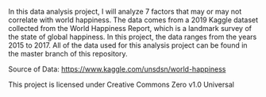 In this data analysis project, I will analyze 7 factors that may or may not correlate with world happiness. 
The data comes from a 2019 Kaggle dataset collected from the World Happiness Report, which is a landmark survey of the state of global happiness. 
In this project, the data ranges from the years 2015 to 2017. 
All of the data used for this analysis project can be found in the master branch of this repository.

Source of Data: https://www.kaggle.com/unsdsn/world-happiness

This project is licensed under Creative Commons Zero v1.0 Universal
